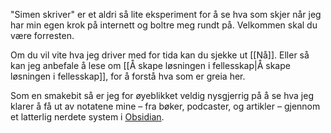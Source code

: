 "Simen skriver" er et aldri så lite eksperiment for å se hva som skjer når jeg har min egen krok på internett og boltre meg rundt på. Velkommen skal du være forresten.

Om du vil vite hva jeg driver med for tida kan du sjekke ut [[Nå]]. Eller så kan jeg anbefale å lese om [[Å skape løsningen i fellesskap|Å skape løsningen i fellesskap]], for å forstå hva som er greia her.

Som en smakebit så er jeg for øyeblikket veldig nysgjerrig på å se hva jeg klarer å få ut av notatene mine – fra bøker, podcaster, og artikler – gjennom et latterlig nerdete system i [Obsidian](https://obsidian.md/).